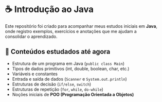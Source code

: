 # ☕ Introdução ao Java  

Este repositório foi criado para acompanhar meus estudos iniciais em **Java**, onde registro exemplos, exercícios e anotações que me ajudam a consolidar o aprendizado.

## 🔑 Conteúdos estudados até agora  
- Estrutura de um programa em Java (`public class Main`)  
- Tipos de dados primitivos (int, double, boolean, char, etc.)  
- Variáveis e constantes  
- Entrada e saída de dados (`Scanner` e `System.out.println`)  
- Estruturas de decisão (`if/else`, `switch`)  
- Estruturas de repetição (`for`, `while`, `do-while`)  
- Noções iniciais de **POO (Programação Orientada a Objetos)**
